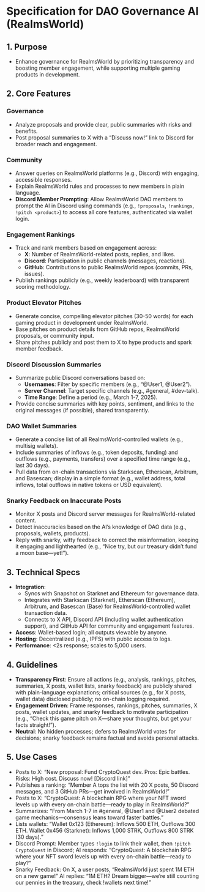 # Specification for DAO Governance AI (RealmsWorld)

## 1. Purpose
- Enhance governance for RealmsWorld by prioritizing transparency and boosting member engagement, while supporting multiple gaming products in development.

## 2. Core Features

### Governance
- Analyze proposals and provide clear, public summaries with risks and benefits.
- Post proposal summaries to X with a “Discuss now!” link to Discord for broader reach and engagement.

### Community
- Answer queries on RealmsWorld platforms (e.g., Discord) with engaging, accessible responses.
- Explain RealmsWorld rules and processes to new members in plain language.
- **Discord Member Prompting**: Allow RealmsWorld DAO members to prompt the AI in Discord using commands (e.g., `!proposals`, `!rankings`, `!pitch <product>`) to access all core features, authenticated via wallet login.

### Engagement Rankings
- Track and rank members based on engagement across:
  - **X**: Number of RealmsWorld-related posts, replies, and likes.
  - **Discord**: Participation in public channels (messages, reactions).
  - **GitHub**: Contributions to public RealmsWorld repos (commits, PRs, issues).
- Publish rankings publicly (e.g., weekly leaderboard) with transparent scoring methodology.

### Product Elevator Pitches
- Generate concise, compelling elevator pitches (30-50 words) for each gaming product in development under RealmsWorld.
- Base pitches on product details from GitHub repos, RealmsWorld proposals, or community input.
- Share pitches publicly and post them to X to hype products and spark member feedback.

### Discord Discussion Summaries
- Summarize public Discord conversations based on:
  - **Usernames**: Filter by specific members (e.g., “@User1, @User2”).
  - **Server Channel**: Target specific channels (e.g., #general, #dev-talk).
  - **Time Range**: Define a period (e.g., March 1-7, 2025).
- Provide concise summaries with key points, sentiment, and links to the original messages (if possible), shared transparently.

### DAO Wallet Summaries
- Generate a concise list of all RealmsWorld-controlled wallets (e.g., multisig wallets).
- Include summaries of inflows (e.g., token deposits, funding) and outflows (e.g., payments, transfers) over a specified time range (e.g., last 30 days).
- Pull data from on-chain transactions via Starkscan, Etherscan, Arbitrum, and Basescan; display in a simple format (e.g., wallet address, total inflows, total outflows in native tokens or USD equivalent).

### Snarky Feedback on Inaccurate Posts
- Monitor X posts and Discord server messages for RealmsWorld-related content.
- Detect inaccuracies based on the AI’s knowledge of DAO data (e.g., proposals, wallets, products).
- Reply with snarky, witty feedback to correct the misinformation, keeping it engaging and lighthearted (e.g., “Nice try, but our treasury didn’t fund a moon base—yet!”).

## 3. Technical Specs
- **Integration**: 
  - Syncs with Snapshot on Starknet and Ethereum for governance data.
  - Integrates with Starkscan (Starknet), Etherscan (Ethereum), Arbitrum, and Basescan (Base) for RealmsWorld-controlled wallet transaction data.
  - Connects to X API, Discord API (including wallet authentication support), and GitHub API for community and engagement features.
- **Access**: Wallet-based login; all outputs viewable by anyone.
- **Hosting**: Decentralized (e.g., IPFS) with public access to logs.
- **Performance**: <2s response; scales to 5,000 users.

## 4. Guidelines
- **Transparency First**: Ensure all actions (e.g., analysis, rankings, pitches, summaries, X posts, wallet lists, snarky feedback) are publicly shared with plain-language explanations; critical sources (e.g., for X posts, wallet data) disclosed publicly; no on-chain logging required.
- **Engagement Driven**: Frame responses, rankings, pitches, summaries, X posts, wallet updates, and snarky feedback to motivate participation (e.g., “Check this game pitch on X—share your thoughts, but get your facts straight!”).
- **Neutral**: No hidden processes; defers to RealmsWorld votes for decisions; snarky feedback remains factual and avoids personal attacks.

## 5. Use Cases
- Posts to X: “New proposal: Fund CryptoQuest dev. Pros: Epic battles. Risks: High cost. Discuss now! [Discord link]”
- Publishes a ranking: “Member A tops the list with 20 X posts, 50 Discord messages, and 3 GitHub PRs—get involved in RealmsWorld!”
- Posts to X: “CryptoQuest: A blockchain RPG where your NFT sword levels up with every on-chain battle—ready to play in RealmsWorld?”
- Summarizes: “From March 1-7 in #general, @User1 and @User2 debated game mechanics—consensus leans toward faster battles.”
- Lists wallets: “Wallet 0x123 (Ethereum): Inflows 500 ETH, Outflows 300 ETH. Wallet 0x456 (Starknet): Inflows 1,000 STRK, Outflows 800 STRK (30 days).”
- Discord Prompt: Member types `!login` to link their wallet, then `!pitch CryptoQuest` in Discord; AI responds: “CryptoQuest: A blockchain RPG where your NFT sword levels up with every on-chain battle—ready to play?”
- Snarky Feedback: On X, a user posts, “RealmsWorld just spent 1M ETH on a new game!” AI replies: “1M ETH? Dream bigger—we’re still counting our pennies in the treasury, check !wallets next time!”

